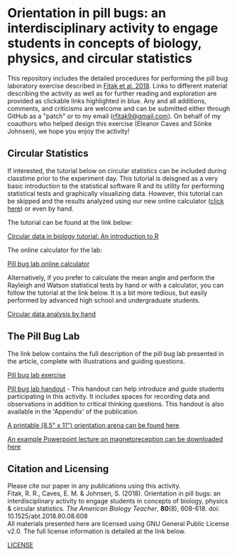 # Orientation in pill bugs: an interdisciplinary activity to engage students in concepts of biology, physics, and circular statistics
This repository includes the detailed procedures for performing the pill bug laboratory exercise described in [Fitak et al. 2018](https://doi.org/10.1525/abt.2018.80.8.608).  Links to different material describing the activity as well as for further reading and exploration are provided as clickable links highlighted in blue. Any and all additions, comments, and criticisms are welcome and can be submitted either through GitHub as a "patch" or to my email (rfitak9@gmail.com).  On behalf of my coauthors who helped design this exercise (Eleanor Caves and Sönke Johnsen), we hope you enjoy the activity!

## Circular Statistics
If interested, the tutorial below on circular statistics can be included during classtime prior to the experiment day.  This tutorial is deisgned as a very basic introduction to the statistical software R and its utility for performing statistical tests and graphically visualizing data.  However, this tutorial can be skipped and the results analyzed using our new online calculator ([click here](https://rfitak.shinyapps.io/circbio/)) or even by hand.

The tutorial can be found at the link below:

[Circular data in biology tutorial: An introduction to R](./Circular_data_exercise.md)

The online calculator for the lab:

[Pill bug lab online calculator](https://rfitak.shinyapps.io/circbio/)

Alternatively, if you prefer to calculate the mean angle and perform the Rayleigh and Watson statistical tests by hand or with a calculator, you can follow the tutorial at the link below.  It is a bit more tedious, but easily performed by advanced high school and undergraduate students.

[Circular data analysis by hand](./Circular_data_by_hand.pdf)

## The Pill Bug Lab
The link below contains the full description of the pill bug lab presented in the article, complete with illustrations and guiding questions.

[Pill bug lab exercise](./Pill_Bug_Lab.md)

[Pill bug lab handout](./handout.pdf) - This handout can help introduce and guide students participating in this activity.  It includes spaces for recording data and observations in addition to critical thinking questions. This handout is also available in the 'Appendix' of the publication.

[A printable (8.5" x 11") orientation arena can be found here](./Orientation-Arena.pdf).

[An example Powerpoint lecture on magnetoreception can be downloaded here](./Sensory_Biology_7-31-2017.pptx)

## Citation and Licensing
Please cite our paper in any publications using this activity.  
Fitak, R. R., Caves, E. M. & Johnsen, S. (2018). Orientation in pill bugs: an interdisciplinary activity to engage students in concepts of biology, physics & circular statistics. *The American Biology Teacher*, **80**(8), 608-618. doi: 10.1525/abt.2018.80.08.608  
All materials presented here are licensed using GNU General Public License v2.0.  The full license information is detailed at the link below.

[LICENSE](./LICENSE)
